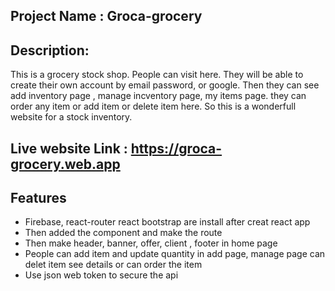 ## Project Name : Groca-grocery

## Description: 
This is a grocery stock shop. People can visit here. They will be able to create their own account by email password, or google. Then they can  see add inventory page , manage incventory page, my items page. they can order any item or add item or delete item here. So this is a wonderfull website for a stock inventory.

## Live website Link : https://groca-grocery.web.app



## Features
- Firebase, react-router react bootstrap are install after creat react app
- Then added the component and make the route
- Then make header, banner, offer, client , footer in home page
- People can add item and update quantity in add page, manage page can delet item see details or can order the item
- Use json web token to secure the api 
